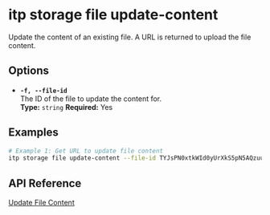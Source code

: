 # itp storage file update-content

Update the content of an existing file. A URL is returned to upload the file content.

## Options

- **`-f, --file-id`**  
  The ID of the file to update the content for.  
  **Type:** `string` **Required:** Yes

## Examples

```bash
# Example 1: Get URL to update file content
itp storage file update-content --file-id TYJsPN0xtkWId0yUrXkS5pN5AQzuullIkxz5aDnDJSI
```

## API Reference

[Update File Content](https://developer.bentley.com/apis/storage/operations/update-file-content/)